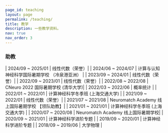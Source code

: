 ```yaml
---
page_id: teaching
layout: page
permalink: /teaching/
title: 教学
description: 一些教学资料。
nav: true
nav_order: 3
---
```


### 助教

| 2024/09 ~ 2025/01 | 线性代数（荣誉）|
| 2024/06 ~ 2024/07 | 计算与认知神经科学国际暑期学校 （冷泉港亚洲） |
| 2023/09 ~ 2024/01 | 线性代数（荣誉）|
| 2022/09 ~ 2023/01 | 线性代数（荣誉）|
| 2022/08 ~ 2022/08 | CNeuro 2022 国际暑期学校 (清华大学)|
| 2022/03 ~ 2022/06 | 概率统计 |
| 2022/01 ~ 2022/01 | 计算神经科学冬季班 (上海交通大学) |
| 2021/09 ~ 2022/01 | 线性代数（荣誉）|
| 2021/07 ~ 2021/08 | Neuromatch Academy 线上国际暑期学校 【领队助教】|
| 2021/01 ~ 2021/01 | 计算神经科学冬季班 (上海交通大学) |
| 2020/07 ~ 2020/08 | Neuromatch Academy 线上国际暑期学校|
| 2020/09 ~ 2021/01 | 计算神经科学进阶专题 |
| 2019/09 ~ 2020/01 | 计算神经科学进阶专题 |
| 2018/09 ~ 2019/06 | 大学物理 |